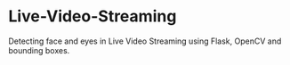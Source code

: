 # Live-Video-Streaming
Detecting face and eyes in Live Video Streaming using Flask, OpenCV and bounding boxes. 
